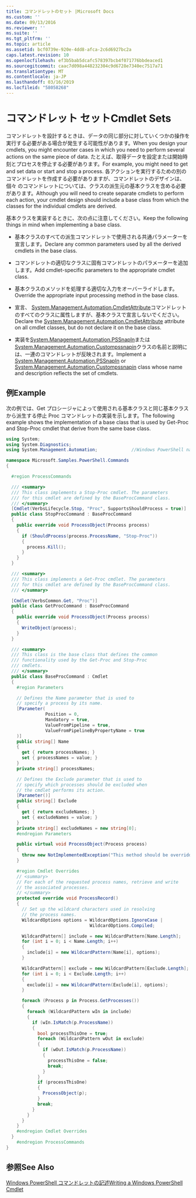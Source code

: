 ```yaml
---
title: コマンドレットのセット |Microsoft Docs
ms.custom: ''
ms.date: 09/13/2016
ms.reviewer: ''
ms.suite: ''
ms.tgt_pltfrm: ''
ms.topic: article
ms.assetid: bcf0739e-920e-4dd8-afca-2c6d6927bc2a
caps.latest.revision: 10
ms.openlocfilehash: ef3b5bab5dcafc578397bcb4f071776bbdeaced1
ms.sourcegitcommit: caac7d098a448232304c9d6728e7340ec7517a71
ms.translationtype: MT
ms.contentlocale: ja-JP
ms.lasthandoff: 03/16/2019
ms.locfileid: "58058268"
---
```

# <a name="cmdlet-sets"></a><span data-ttu-id="55259-102">コマンドレット セット</span><span class="sxs-lookup"><span data-stu-id="55259-102">Cmdlet Sets</span></span>

<span data-ttu-id="55259-103">コマンドレットを設計するときは、データの同じ部分に対していくつかの操作を実行する必要がある場合が発生する可能性があります。</span><span class="sxs-lookup"><span data-stu-id="55259-103">When you design your cmdlets, you might encounter cases in which you need to perform several actions on the same piece of data.</span></span> <span data-ttu-id="55259-104">たとえば、取得データを設定または開始時刻とプロセスを停止する必要があります。</span><span class="sxs-lookup"><span data-stu-id="55259-104">For example, you might need to get and set data or start and stop a process.</span></span> <span data-ttu-id="55259-105">各アクションを実行するための別のコマンドレットを作成する必要がありますが、コマンドレットのデザインは、個々 のコマンドレットについては、クラスの派生元の基本クラスを含める必要があります。</span><span class="sxs-lookup"><span data-stu-id="55259-105">Although you will need to create separate cmdlets to perform each action, your cmdlet design should include a base class from which the classes for the individual cmdlets are derived.</span></span>

<span data-ttu-id="55259-106">基本クラスを実装するときに、次の点に注意してください。</span><span class="sxs-lookup"><span data-stu-id="55259-106">Keep the following things in mind when implementing a base class.</span></span>

- <span data-ttu-id="55259-107">基本クラスのすべての派生コマンドレットで使用される共通パラメーターを宣言します。</span><span class="sxs-lookup"><span data-stu-id="55259-107">Declare any common parameters used by all the derived cmdlets in the base class.</span></span>

- <span data-ttu-id="55259-108">コマンドレットの適切なクラスに固有コマンドレットのパラメーターを追加します。</span><span class="sxs-lookup"><span data-stu-id="55259-108">Add cmdlet-specific parameters to the appropriate cmdlet class.</span></span>

- <span data-ttu-id="55259-109">基本クラスのメソッドを処理する適切な入力をオーバーライドします。</span><span class="sxs-lookup"><span data-stu-id="55259-109">Override the appropriate input processing method in the base class.</span></span>

- <span data-ttu-id="55259-110">宣言、 [System.Management.Automation.CmdletAttribute](/dotnet/api/System.Management.Automation.CmdletAttribute)コマンドレットのすべてのクラスに属性しますが、基本クラスで宣言しないでください。</span><span class="sxs-lookup"><span data-stu-id="55259-110">Declare the [System.Management.Automation.CmdletAttribute](/dotnet/api/System.Management.Automation.CmdletAttribute) attribute on all cmdlet classes, but do not declare it on the base class.</span></span>

- <span data-ttu-id="55259-111">実装を[System.Management.Automation.PSSnapIn](/dotnet/api/System.Management.Automation.PSSnapIn)または[System.Management.Automation.Custompssnapin](/dotnet/api/System.Management.Automation.CustomPSSnapIn)クラスの名前と説明には、一連のコマンドレットが反映されます。</span><span class="sxs-lookup"><span data-stu-id="55259-111">Implement a [System.Management.Automation.PSSnapIn](/dotnet/api/System.Management.Automation.PSSnapIn) or [System.Management.Automation.Custompssnapin](/dotnet/api/System.Management.Automation.CustomPSSnapIn) class whose name and description reflects the set of cmdlets.</span></span>

## <a name="example"></a><span data-ttu-id="55259-112">例</span><span class="sxs-lookup"><span data-stu-id="55259-112">Example</span></span>

<span data-ttu-id="55259-113">次の例では、Get プロシージャによって使用される基本クラスと同じ基本クラスから派生する停止 Proc コマンドレットの実装を示します。</span><span class="sxs-lookup"><span data-stu-id="55259-113">The following example shows the implementation of a base class that is used by Get-Proc and Stop-Proc cmdlet that derive from the same base class.</span></span>

```csharp
using System;
using System.Diagnostics;
using System.Management.Automation;             //Windows PowerShell namespace.

namespace Microsoft.Samples.PowerShell.Commands
{

  #region ProcessCommands

  /// <summary>
  /// This class implements a Stop-Proc cmdlet. The parameters
  /// for this cmdlet are defined by the BaseProcCommand class.
  /// </summary>
  [Cmdlet(VerbsLifecycle.Stop, "Proc", SupportsShouldProcess = true)]
  public class StopProcCommand : BaseProcCommand
  {
    public override void ProcessObject(Process process)
    {
      if (ShouldProcess(process.ProcessName, "Stop-Proc"))
      {
        process.Kill();
      }
    }
  }

  /// <summary>
  /// This class implements a Get-Proc cmdlet. The parameters
  /// for this cmdlet are defined by the BaseProcCommand class.
  /// </summary>

  [Cmdlet(VerbsCommon.Get, "Proc")]
  public class GetProcCommand : BaseProcCommand
  {
    public override void ProcessObject(Process process)
    {
      WriteObject(process);
    }
  }

  /// <summary>
  /// This class is the base class that defines the common
  /// functionality used by the Get-Proc and Stop-Proc
  /// cmdlets.
  /// </summary>
  public class BaseProcCommand : Cmdlet
  {
    #region Parameters

    // Defines the Name parameter that is used to
    // specify a process by its name.
    [Parameter(
               Position = 0,
               Mandatory = true,
               ValueFromPipeline = true,
               ValueFromPipelineByPropertyName = true
    )]
    public string[] Name
    {
      get { return processNames; }
      set { processNames = value; }
    }
    private string[] processNames;

    // Defines the Exclude parameter that is used to
    // specify which processes should be excluded when
    // the cmdlet performs its action.
    [Parameter()]
    public string[] Exclude
    {
      get { return excludeNames; }
      set { excludeNames = value; }
    }
    private string[] excludeNames = new string[0];
    #endregion Parameters

    public virtual void ProcessObject(Process process)
    {
      throw new NotImplementedException("This method should be overridden.");
    }

    #region Cmdlet Overrides
    // <summary>
    // For each of the requested process names, retrieve and write
    // the associated processes.
    // </summary>
    protected override void ProcessRecord()
    {
      // Set up the wildcard characters used in resolving
      // the process names.
      WildcardOptions options = WildcardOptions.IgnoreCase |
                                WildcardOptions.Compiled;

      WildcardPattern[] include = new WildcardPattern[Name.Length];
      for (int i = 0; i < Name.Length; i++)
      {
        include[i] = new WildcardPattern(Name[i], options);
      }

      WildcardPattern[] exclude = new WildcardPattern[Exclude.Length];
      for (int i = 0; i < Exclude.Length; i++)
      {
        exclude[i] = new WildcardPattern(Exclude[i], options);
      }

      foreach (Process p in Process.GetProcesses())
      {
        foreach (WildcardPattern wIn in include)
        {
          if (wIn.IsMatch(p.ProcessName))
          {
            bool processThisOne = true;
            foreach (WildcardPattern wOut in exclude)
            {
              if (wOut.IsMatch(p.ProcessName))
              {
                processThisOne = false;
                break;
              }
            }
            if (processThisOne)
            {
              ProcessObject(p);
            }
            break;
          }
        }
      }
    }
    #endregion Cmdlet Overrides
  }
    #endregion ProcessCommands
}
```

## <a name="see-also"></a><span data-ttu-id="55259-114">参照</span><span class="sxs-lookup"><span data-stu-id="55259-114">See Also</span></span>

[<span data-ttu-id="55259-115">Windows PowerShell コマンドレットの記述</span><span class="sxs-lookup"><span data-stu-id="55259-115">Writing a Windows PowerShell Cmdlet</span></span>](./writing-a-windows-powershell-cmdlet.md)
